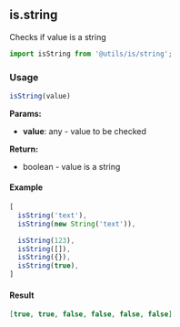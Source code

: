 ## is.string

Checks if value is a string

```javascript
import isString from '@utils/is/string';
```

### Usage

```javascript
isString(value)
```

**Params:**

* **value**: any - value to be checked

**Return:**

* boolean - value is a string

#### Example

```javascript
[
  isString('text'),
  isString(new String('text')),

  isString(123),
  isString([]),
  isString({}),
  isString(true),
]
```

#### Result

```json
[true, true, false, false, false, false]
```